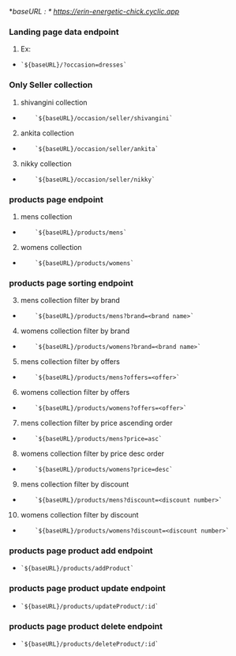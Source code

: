 **baseURL : *
https://erin-energetic-chick.cyclic.app*

### Landing page data endpoint
1. Ex:
-     `${baseURL}/?occasion=dresses`


### Only Seller collection

 1. shivangini collection
-         `${baseURL}/occasion/seller/shivangini`
 2. ankita collection
-         `${baseURL}/occasion/seller/ankita`
3. nikky collection
-         `${baseURL}/occasion/seller/nikky`


### products page endpoint
1. mens collection
-         `${baseURL}/products/mens`
2. womens collection
-         `${baseURL}/products/womens`

### products page sorting endpoint
3. mens collection filter by brand
-         `${baseURL}/products/mens?brand=<brand name>`
4. womens collection filter by brand
-         `${baseURL}/products/womens?brand=<brand name>`
5. mens collection filter by offers
-         `${baseURL}/products/mens?offers=<offer>`
6. womens collection filter by offers
-         `${baseURL}/products/womens?offers=<offer>`
7. mens collection filter by price ascending order
-         `${baseURL}/products/mens?price=asc`
8. womens collection filter by price desc order
-         `${baseURL}/products/womens?price=desc`
9. mens collection filter by discount
-         `${baseURL}/products/mens?discount=<discount number>`
10. womens collection filter by discount
-         `${baseURL}/products/womens?discount=<discount number>`


### products page product add endpoint
-     `${baseURL}/products/addProduct`
### products page product update endpoint
-     `${baseURL}/products/updateProduct/:id`
### products page product delete endpoint
-     `${baseURL}/products/deleteProduct/:id`


